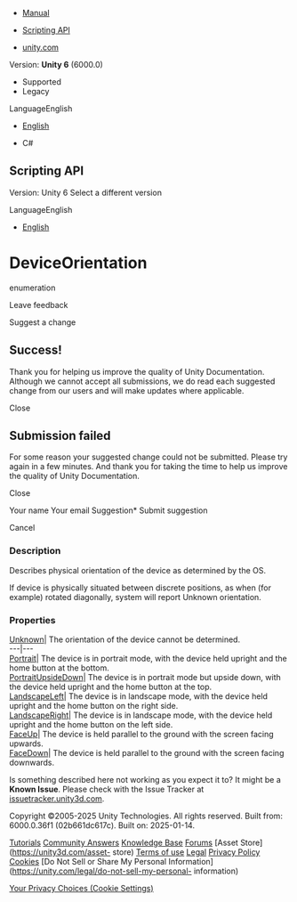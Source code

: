 [ ]()

  * [Manual](../Manual/index.html)
  * [Scripting API](../ScriptReference/index.html)

  * [unity.com](https://unity.com/)

Version: **Unity 6** (6000.0)

  * Supported
  * Legacy

LanguageEnglish

  * [English]()

  * C#

[ ](https://docs.unity3d.com)

## Scripting API

Version: Unity 6 Select a different version

LanguageEnglish

  * [English]()

# DeviceOrientation

enumeration

Leave feedback

Suggest a change

## Success!

Thank you for helping us improve the quality of Unity Documentation. Although
we cannot accept all submissions, we do read each suggested change from our
users and will make updates where applicable.

Close

## Submission failed

For some reason your suggested change could not be submitted. Please <a>try
again</a> in a few minutes. And thank you for taking the time to help us
improve the quality of Unity Documentation.

Close

Your name Your email Suggestion* Submit suggestion

Cancel

[ ]()

### Description

Describes physical orientation of the device as determined by the OS.

If device is physically situated between discrete positions, as when (for
example) rotated diagonally, system will report Unknown orientation.

### Properties

[Unknown](DeviceOrientation.Unknown.html)| The orientation of the device
cannot be determined.  
---|---  
[Portrait](DeviceOrientation.Portrait.html)| The device is in portrait mode,
with the device held upright and the home button at the bottom.  
[PortraitUpsideDown](DeviceOrientation.PortraitUpsideDown.html)| The device is
in portrait mode but upside down, with the device held upright and the home
button at the top.  
[LandscapeLeft](DeviceOrientation.LandscapeLeft.html)| The device is in
landscape mode, with the device held upright and the home button on the right
side.  
[LandscapeRight](DeviceOrientation.LandscapeRight.html)| The device is in
landscape mode, with the device held upright and the home button on the left
side.  
[FaceUp](DeviceOrientation.FaceUp.html)| The device is held parallel to the
ground with the screen facing upwards.  
[FaceDown](DeviceOrientation.FaceDown.html)| The device is held parallel to
the ground with the screen facing downwards.  
  
Is something described here not working as you expect it to? It might be a
**Known Issue**. Please check with the Issue Tracker at
[issuetracker.unity3d.com](https://issuetracker.unity3d.com).

Copyright ©2005-2025 Unity Technologies. All rights reserved. Built from:
6000.0.36f1 (02b661dc617c). Built on: 2025-01-14.

[Tutorials](https://unity3d.com/learn) [Community
Answers](https://answers.unity3d.com) [Knowledge
Base](https://support.unity3d.com/hc/en-us)
[Forums](https://forum.unity3d.com) [Asset Store](https://unity3d.com/asset-
store) [Terms of use](https://docs.unity3d.com/Manual/TermsOfUse.html)
[Legal](https://unity.com/legal) [Privacy
Policy](https://unity.com/legal/privacy-policy)
[Cookies](https://unity.com/legal/cookie-policy) [Do Not Sell or Share My
Personal Information](https://unity.com/legal/do-not-sell-my-personal-
information)

[Your Privacy Choices (Cookie Settings)](javascript:void\(0\);)

